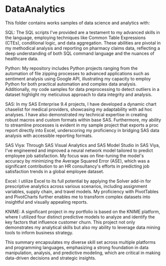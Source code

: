 # DataAnalytics

This folder contains works samples of data science and analytics with:

SQL: The SQL scripts I've provided are a testament to my advanced skills in the language, employing techniques like Common Table Expressions (CTEs), conditional logic, and data aggregation. These abilities are pivotal in my methodical analysis and reporting on pharmacy claims data, reflecting a deep understanding of both SQL command language and the nuances of healthcare data.

Python: My repository includes Python projects ranging from the automation of file zipping processes to advanced applications such as sentiment analysis using Google API, illustrating my capacity to employ Python for both practical automation and complex data analysis. Additionally, my code samples for data preprocessing to detect outliers in a dataset highlight my meticulous approach to data integrity and analysis.
 
SAS: In my SAS Enterprise 9.4 projects, I have developed a dynamic chart chaselist for medical providers, showcasing my adaptability with ad hoc analyses. I have also demonstrated my technical expertise in creating robust macros and custom formats within base SAS. Furthermore, my ability to streamline processes is evident in my sample project that exports a proc report directly into Excel, underscoring my proficiency in bridging SAS data analysis with accessible reporting formats.

SAS Viya: Through SAS Visual Analytics and SAS Model Studio in SAS Viya, I've engineered and improved a neural network model tailored to predict employee job satisfaction. My focus was on fine-tuning the model's accuracy by minimizing the Average Squared Error (ASE), which was a significant contribution to an HR consultancy's efforts in predicting job satisfaction trends in a global employee dataset.

Excel: I utilize Excel to its full potential by applying the Solver add-in for prescriptive analytics across various scenarios, including assignment variables, supply chain, and travel models. My proficiency with PivotTables and PivotCharts further enables me to transform complex datasets into insightful and visually appealing reports.

KNIME: A significant project in my portfolio is based on the KNIME platform, where I utilized four distinct predictive models to analyze and identify the key factors that influence customer churn. This project not only demonstrates my analytical skills but also my ability to leverage data mining tools to inform business strategy.

This summary encapsulates my diverse skill set across multiple platforms and programming languages, emphasizing a strong foundation in data manipulation, analysis, and predictive modeling, which are critical in making data-driven decisions and strategic insights.
